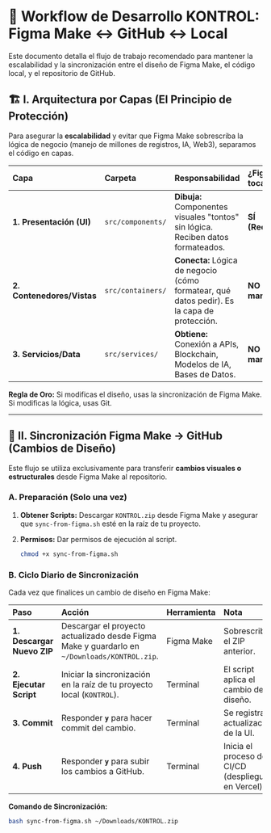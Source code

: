 # 🚀 Workflow de Desarrollo KONTROL: Figma Make ↔ GitHub ↔ Local

Este documento detalla el flujo de trabajo recomendado para mantener la escalabilidad y la sincronización entre el diseño de Figma Make, el código local, y el repositorio de GitHub.

## 🏗️ I. Arquitectura por Capas (El Principio de Protección)

Para asegurar la **escalabilidad** y evitar que Figma Make sobrescriba la lógica de negocio (manejo de millones de registros, IA, Web3), separamos el código en capas.

| Capa | Carpeta | Responsabilidad | ¿Figma Make la toca? |
| :--- | :--- | :--- | :--- |
| **1. Presentación (UI)** | `src/components/` | **Dibuja:** Componentes visuales "tontos" sin lógica. Reciben datos formateados. | **SÍ (Reemplazable)** |
| **2. Contenedores/Vistas**| `src/containers/` | **Conecta:** Lógica de negocio (cómo formatear, qué datos pedir). Es la capa de protección. | **NO (Tu código manual)** |
| **3. Servicios/Data** | `src/services/` | **Obtiene:** Conexión a APIs, Blockchain, Modelos de IA, Bases de Datos. | **NO (Tu código manual)** |

**Regla de Oro:** Si modificas el diseño, usas la sincronización de Figma Make. Si modificas la lógica, usas Git.

---

## 🔄 II. Sincronización Figma Make → GitHub (Cambios de Diseño)

Este flujo se utiliza exclusivamente para transferir **cambios visuales o estructurales** desde Figma Make al repositorio.

### A. Preparación (Solo una vez)

1.  **Obtener Scripts:** Descargar `KONTROL.zip` desde Figma Make y asegurar que `sync-from-figma.sh` esté en la raíz de tu proyecto.
2.  **Permisos:** Dar permisos de ejecución al script.

    ```bash
    chmod +x sync-from-figma.sh
    ```

### B. Ciclo Diario de Sincronización

Cada vez que finalices un cambio de diseño en Figma Make:

| Paso | Acción | Herramienta | Nota |
| :--- | :--- | :--- | :--- |
| **1. Descargar Nuevo ZIP** | Descargar el proyecto actualizado desde Figma Make y guardarlo en `~/Downloads/KONTROL.zip`. | Figma Make | Sobrescribe el ZIP anterior. |
| **2. Ejecutar Script** | Iniciar la sincronización en la raíz de tu proyecto local (`KONTROL`). | Terminal | El script aplica el cambio de diseño. |
| **3. Commit** | Responder **`y`** para hacer commit del cambio. | Terminal | Se registra la actualización de la UI. |
| **4. Push** | Responder **`y`** para subir los cambios a GitHub. | Terminal | Inicia el proceso de CI/CD (despliegue en Vercel). |

**Comando de Sincronización:**

```bash
bash sync-from-figma.sh ~/Downloads/KONTROL.zip
